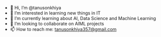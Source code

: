 - 👋 Hi, I’m @tanusonkhiya
- 👀 I’m interested in learning new things in IT 
- 🌱 I’m currently learning about AI, Data Science and Machine Learning
- 💞️ I’m looking to collaborate on AIML projects
- 📫 How to reach me: tanusonkhiya357@gmail.com

<!---
tanusonkhiya/tanusonkhiya is a ✨ special ✨ repository because its `README.md` (this file) appears on your GitHub profile.
You can click the Preview link to take a look at your changes.
--->
